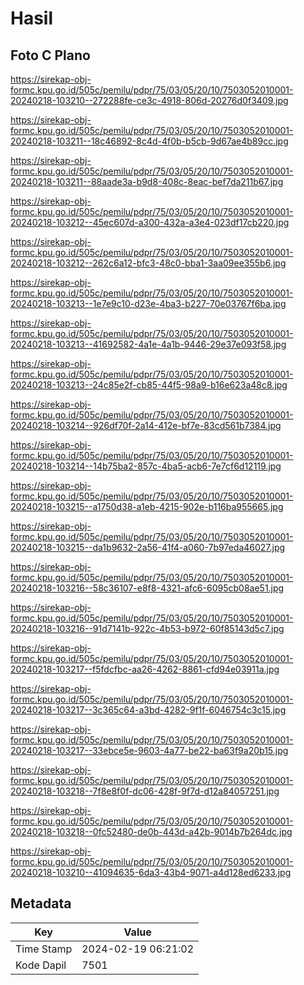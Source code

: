 # Hasil

## Foto C Plano

https://sirekap-obj-formc.kpu.go.id/505c/pemilu/pdpr/75/03/05/20/10/7503052010001-20240218-103210--272288fe-ce3c-4918-806d-20276d0f3409.jpg

https://sirekap-obj-formc.kpu.go.id/505c/pemilu/pdpr/75/03/05/20/10/7503052010001-20240218-103211--18c46892-8c4d-4f0b-b5cb-9d67ae4b89cc.jpg

https://sirekap-obj-formc.kpu.go.id/505c/pemilu/pdpr/75/03/05/20/10/7503052010001-20240218-103211--88aade3a-b9d8-408c-8eac-bef7da211b67.jpg

https://sirekap-obj-formc.kpu.go.id/505c/pemilu/pdpr/75/03/05/20/10/7503052010001-20240218-103212--45ec607d-a300-432a-a3e4-023df17cb220.jpg

https://sirekap-obj-formc.kpu.go.id/505c/pemilu/pdpr/75/03/05/20/10/7503052010001-20240218-103212--262c6a12-bfc3-48c0-bba1-3aa09ee355b6.jpg

https://sirekap-obj-formc.kpu.go.id/505c/pemilu/pdpr/75/03/05/20/10/7503052010001-20240218-103213--1e7e9c10-d23e-4ba3-b227-70e03767f6ba.jpg

https://sirekap-obj-formc.kpu.go.id/505c/pemilu/pdpr/75/03/05/20/10/7503052010001-20240218-103213--41692582-4a1e-4a1b-9446-29e37e093f58.jpg

https://sirekap-obj-formc.kpu.go.id/505c/pemilu/pdpr/75/03/05/20/10/7503052010001-20240218-103213--24c85e2f-cb85-44f5-98a9-b16e623a48c8.jpg

https://sirekap-obj-formc.kpu.go.id/505c/pemilu/pdpr/75/03/05/20/10/7503052010001-20240218-103214--926df70f-2a14-412e-bf7e-83cd561b7384.jpg

https://sirekap-obj-formc.kpu.go.id/505c/pemilu/pdpr/75/03/05/20/10/7503052010001-20240218-103214--14b75ba2-857c-4ba5-acb6-7e7cf6d12119.jpg

https://sirekap-obj-formc.kpu.go.id/505c/pemilu/pdpr/75/03/05/20/10/7503052010001-20240218-103215--a1750d38-a1eb-4215-902e-b116ba955665.jpg

https://sirekap-obj-formc.kpu.go.id/505c/pemilu/pdpr/75/03/05/20/10/7503052010001-20240218-103215--da1b9632-2a56-41f4-a060-7b97eda46027.jpg

https://sirekap-obj-formc.kpu.go.id/505c/pemilu/pdpr/75/03/05/20/10/7503052010001-20240218-103216--58c36107-e8f8-4321-afc6-6095cb08ae51.jpg

https://sirekap-obj-formc.kpu.go.id/505c/pemilu/pdpr/75/03/05/20/10/7503052010001-20240218-103216--91d7141b-922c-4b53-b972-60f85143d5c7.jpg

https://sirekap-obj-formc.kpu.go.id/505c/pemilu/pdpr/75/03/05/20/10/7503052010001-20240218-103217--f5fdcfbc-aa26-4262-8861-cfd94e03911a.jpg

https://sirekap-obj-formc.kpu.go.id/505c/pemilu/pdpr/75/03/05/20/10/7503052010001-20240218-103217--3c365c64-a3bd-4282-9f1f-6046754c3c15.jpg

https://sirekap-obj-formc.kpu.go.id/505c/pemilu/pdpr/75/03/05/20/10/7503052010001-20240218-103217--33ebce5e-9603-4a77-be22-ba63f9a20b15.jpg

https://sirekap-obj-formc.kpu.go.id/505c/pemilu/pdpr/75/03/05/20/10/7503052010001-20240218-103218--7f8e8f0f-dc06-428f-9f7d-d12a84057251.jpg

https://sirekap-obj-formc.kpu.go.id/505c/pemilu/pdpr/75/03/05/20/10/7503052010001-20240218-103218--0fc52480-de0b-443d-a42b-9014b7b264dc.jpg

https://sirekap-obj-formc.kpu.go.id/505c/pemilu/pdpr/75/03/05/20/10/7503052010001-20240218-103210--41094635-6da3-43b4-9071-a4d128ed6233.jpg


## Metadata

| Key        | Value               |
| ---------- | ------------------- |
| Time Stamp | 2024-02-19 06:21:02 |
| Kode Dapil | 7501                |



